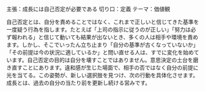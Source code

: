 主張：成長には自己否定が必要である
切り口：定義
テーマ：価値観

自己否定とは、自分を責めることではなく、これまで正しいと信じてきた基準を一度疑う行為を指します。たとえば「上司の指示に従うのが正しい」「努力は必ず報われる」と信じて動いても結果が出ないとき、多くの人は相手や環境を責めます。しかし、そこでいったん立ち止まり「自分の基準が古くなっていないか」「その前提は今の状況に適しているか」と問い直せる人は、すでに変化を始めています。自己否定の目的は自分を壊すことではありません。意思決定の土台を磨き直すことにあります。違和感が生じた場面で、相手の否ではなく自分の前提に光を当てる。この姿勢が、新しい選択肢を見つけ、次の行動を具体化させます。成長とは、過去の自分の当たり前を更新し続ける営みです。